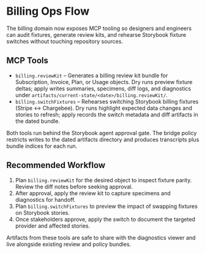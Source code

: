 # Billing Ops Flow

The billing domain now exposes MCP tooling so designers and engineers can audit fixtures, generate review kits, and rehearse Storybook fixture switches without touching repository sources.

## MCP Tools

- `billing.reviewKit` – Generates a billing review kit bundle for Subscription, Invoice, Plan, or Usage objects. Dry runs preview fixture deltas; apply writes summaries, specimens, diff logs, and diagnostics under `artifacts/current-state/<date>/billing.reviewKit/`.
- `billing.switchFixtures` – Rehearses switching Storybook billing fixtures (Stripe ↔ Chargebee). Dry runs highlight expected data changes and stories to refresh; apply records the switch metadata and diff artifacts in the dated bundle.

Both tools run behind the Storybook agent approval gate. The bridge policy restricts writes to the dated artifacts directory and produces transcripts plus bundle indices for each run.

## Recommended Workflow

1. Plan `billing.reviewKit` for the desired object to inspect fixture parity. Review the diff notes before seeking approval.
2. After approval, apply the review kit to capture specimens and diagnostics for handoff.
3. Plan `billing.switchFixtures` to preview the impact of swapping fixtures on Storybook stories.
4. Once stakeholders approve, apply the switch to document the targeted provider and affected stories.

Artifacts from these tools are safe to share with the diagnostics viewer and live alongside existing review and policy bundles.
